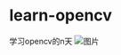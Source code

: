 # learn-opencv
学习opencv的n天
![图片](https://user-images.githubusercontent.com/94035086/165586784-da10ab23-f9b0-40b8-8ebb-33e11dbee065.png)
